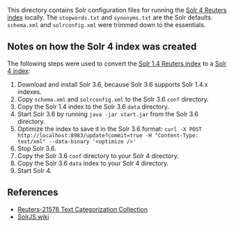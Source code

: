 This directory contains Solr configuration files for running the [Solr 4 Reuters index](http://public.slashpoundbang.com.s3.amazonaws.com/data-solr-4-index.zip) locally. The `stopwords.txt` and `synonyms.txt` are the Solr defaults. `schema.xml` and `solrconfig.xml` were trimmed down to the essentials.

## Notes on how the Solr 4 index was created

The following steps were used to convert the [Solr 1.4 Reuters index](https://github.com/downloads/evolvingweb/ajax-solr/reuters_data.tar.gz) to a [Solr 4 index](http://public.slashpoundbang.com.s3.amazonaws.com/data-solr-4-index.zip):

1. Download and install Solr 3.6, because Solr 3.6 supports Solr 1.4.x indexes.
1. Copy `schema.xml` and `solrconfig.xml` to the Solr 3.6 `conf` directory.
1. Copy the Solr 1.4 index to the Solr 3.6 `data` directory.
1. Start Solr 3.6 by running `java -jar start.jar` from the Solr 3.6 directory.
1. Optimize the index to save it in the Solr 3.6 format: `curl -X POST http://localhost:8983/update?commit=true -H "Content-Type: text/xml" --data-binary '<optimize />'`
1. Stop Solr 3.6.
1. Copy the Solr 3.6 `conf` directory to your Solr 4 directory.
1. Copy the Solr 3.6 `data` index to your Solr 4 directory.
1. Start Solr 4.

## References

* [Reuters-21578 Text Categorization Collection](http://kdd.ics.uci.edu/databases/reuters21578/reuters21578.html)
* [SolrJS wiki](http://wiki.apache.org/solr/SolrJS#Creating_the_reuters_example)
